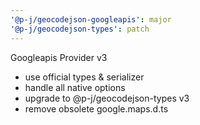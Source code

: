 ```yaml
---
'@p-j/geocodejson-googleapis': major
'@p-j/geocodejson-types': patch
---
```


Googleapis Provider v3

- use official types & serializer
- handle all native options
- upgrade to @p-j/geocodejson-types v3
- remove obsolete google.maps.d.ts
